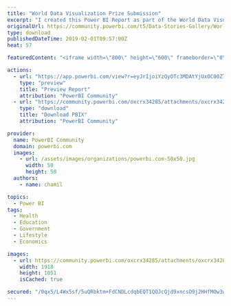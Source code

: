 ```yaml
---
title: "World Data Visualization Prize Submission"
excerpt: "I created this Power BI Report as part of the World Data Visualization Prize . The goal was to create an app-like interactive user experience that"
originalUrl: https://community.powerbi.com/t5/Data-Stories-Gallery/World-Data-Visualization-Prize-Submission/m-p/615034
type: download
publishedDateTime: 2019-02-01T09:57:00Z
heat: 57

featuredContent: "<iframe width=\"800\" height=\"600\" frameborder=\"0\" src=\"https://app.powerbi.com/view?r=eyJrIjoiYzQyOTc3MDAtYjUxOC00ZTUyLWI3YzQtM2Y5Y2RiMDY1NWZjIiwidCI6ImVhYzJmZmU0LWNmYWQtNDI5MC1hNmYxLTRkMjlhNjZhODA0NCJ9\"></iframe>"

actions:
  - url: "https://app.powerbi.com/view?r=eyJrIjoiYzQyOTc3MDAtYjUxOC00ZTUyLWI3YzQtM2Y5Y2RiMDY1NWZjIiwidCI6ImVhYzJmZmU0LWNmYWQtNDI5MC1hNmYxLTRkMjlhNjZhODA0NCJ9"
    type: "preview"
    title: "Preview Report"
    attribution: "PowerBI Community"
  - url: "https://community.powerbi.com/oxcrx34285/attachments/oxcrx34285/DataStoriesGallery/2466/2/World%20Data%20Visualization%20Prize%20Submission%20-%20Chris%20Hamill%201.2.19.pbix"
    type: "download"
    title: "Download PBIX"
    attribution: "PowerBI Community"

provider:
  name: PowerBI Community
  domain: powerbi.com
  images:
    - url: /assets/images/organizations/powerbi.com-50x50.jpg
      width: 50
      height: 50
  authors:
    - name: chamil

topics:
  - Power BI
tags:
  - Health
  - Education
  - Government
  - Lifestyle
  - Economics

images:
  - url: https://community.powerbi.com/oxcrx34285/attachments/oxcrx34285/DataStoriesGallery/2466/1/World%20Data%20snap.jpg
    width: 1918
    height: 1051
    isCached: true

secured: "/0qx5/L4Wx5sf/5uQRbktm+FdCNDLcdqbEQT1QOJcQjd9xncsO9j2HHfMOw3wBN57Ft5D7GHQCpA1G4JztvKiUt/fF/JNIAeAzE3DuOnctY61o70ZJAqNrDTqEdoIuBV5QLVcELCw6lqsPBUnQbkB4Kv2o5yeOPEaZMgSmWz/7B2xs/MAOEXUH52q7Lgfvdl5o6t2VY+50d6LOynaV7A7KwPG/1AjnnmwmET9oPzc5D7vBuYoBAbaYgLkLwQgD+DlYn+xFDzEiihGKUvmxrTdqV1eH73lICUs3w8u/E/V3GdZaPbMExlxkLHQNXFqgO4fYILNaHGrNhMlZRYCl0FHqFkvK6rldcY2JTBAq6peR1qKVPzIr8TTAFSruV5uWum;e7Wd+nK256VF+Rmx8s9XlA=="
---
```


